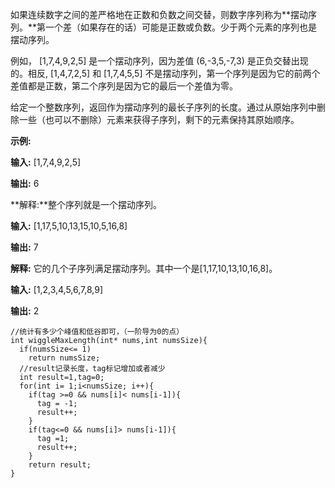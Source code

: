 如果连续数字之间的差严格地在正数和负数之间交替，则数字序列称为**摆动序列。**第一个差（如果存在的话）可能是正数或负数。少于两个元素的序列也是摆动序列。

例如， [1,7,4,9,2,5] 是一个摆动序列，因为差值 (6,-3,5,-7,3) 是正负交替出现的。相反, [1,4,7,2,5] 和 [1,7,4,5,5] 不是摆动序列，第一个序列是因为它的前两个差值都是正数，第二个序列是因为它的最后一个差值为零。

给定一个整数序列，返回作为摆动序列的最长子序列的长度。通过从原始序列中删除一些（也可以不删除）元素来获得子序列，剩下的元素保持其原始顺序。

**示例:**

**输入:** [1,7,4,9,2,5]

**输出:** 6

**解释:**整个序列就是一个摆动序列。

**输入:** [1,17,5,10,13,15,10,5,16,8]

**输出:** 7

**解释:** 它的几个子序列满足摆动序列。其中一个是[1,17,10,13,10,16,8]。

**输入:** [1,2,3,4,5,6,7,8,9]

**输出:** 2

```C语言
//统计有多少个峰值和低谷即可，（一阶导为0的点）
int wiggleMaxLength(int* nums,int numsSize){
  if(numsSize<= 1)
    return numsSize;
  //result记录长度，tag标记增加或者减少
  int result=1,tag=0;
  for(int i= 1;i<numsSize; i++){
    if(tag >=0 && nums[i]< nums[i-1]){
      tag = -1;
      result++;
    }
    if(tag<=0 && nums[i]> nums[i-1]){
      tag =1;
      result++;
    }
    return result;
}
```

